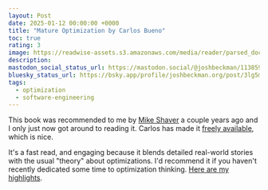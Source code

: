 ```yaml
---
layout: Post
date: 2025-01-12 00:00:00 +0000
title: "Mature Optimization by Carlos Bueno"
toc: true
rating: 3
image: https://readwise-assets.s3.amazonaws.com/media/reader/parsed_document_assets/30288561/cover-image-cover-image_VChJuiA.jpg
description: 
mastodon_social_status_url: https://mastodon.social/@joshbeckman/113859051257481945
bluesky_status_url: https://bsky.app/profile/joshbeckman.org/post/3lg5mi4hdxo2i
tags:
  - optimization
  - software-engineering
---
```



This book was recommended to me by [Mike Shaver](https://github.com/shaver) a couple years ago and I only just now got around to reading  it. Carlos has made it [freely available](https://carlos.bueno.org/optimization/), which is nice.

It's a fast read, and engaging because it blends detailed real-world stories with the usual "theory" about optimizations. I'd recommend it if you haven't recently dedicated some time to optimization thinking. [Here are my highlights](https://www.joshbeckman.org/sources/#47665610).
